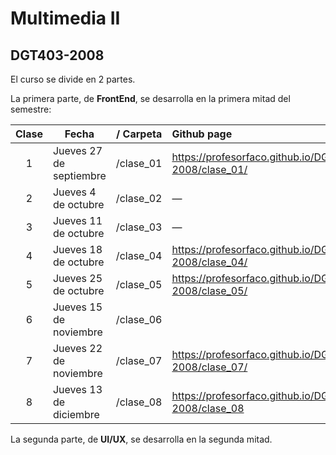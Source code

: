 # Multimedia II
## DGT403-2008

El curso se divide en 2 partes. 

La primera parte, de **FrontEnd**, se desarrolla en la primera mitad del semestre:

| Clase | Fecha                   | / Carpeta    | Github page                                          |
|:-----:|-------------------------|:------------:|:-----------------------------------------------------|
|   1   | Jueves 27 de septiembre | /clase_01    | https://profesorfaco.github.io/DGT403-2008/clase_01/ |
|   2   | Jueves 4 de octubre     | /clase_02    | —                                                    |
|   3   | Jueves 11 de octubre    | /clase_03    | —                                                    |
|   4   | Jueves 18 de octubre    | /clase_04    | https://profesorfaco.github.io/DGT403-2008/clase_04/ | 
|   5   | Jueves 25 de octubre    | /clase_05    | https://profesorfaco.github.io/DGT403-2008/clase_05/ |
|   6   | Jueves 15 de noviembre  | /clase_06    |                                                      |
|   7   | Jueves 22 de noviembre  | /clase_07    | https://profesorfaco.github.io/DGT403-2008/clase_07/ |
|   8   | Jueves 13 de diciembre  | /clase_08    | https://profesorfaco.github.io/DGT403-2008/clase_08  |

La segunda parte, de **UI/UX**, se desarrolla en la segunda mitad.

